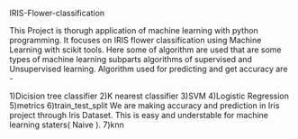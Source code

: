 IRIS-Flower-classification

This Project is thorugh application of machine learning with python programming. It focuses on IRIS flower classification using Machine Learning with scikit tools. Here some of algorithm are used that are some types of machine learning subparts algorithms of supervised and Unsupervised learning. Algorithm used for predicting and get accuracy are -

1)Dicision tree classifier
2)K nearest classifier
3)SVM
4)Logistic Regression
5)metrics
6)train_test_split We are making accuracy and prediction in Iris project through Iris Dataset. This is easy and understable for machine learning staters( Naive ).
7)knn
